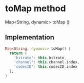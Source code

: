 


# toMap method








Map&lt;String, dynamic> toMap
()








## Implementation

```dart
Map<String, dynamic> toMap() {
  return {
    'bitrate': this.bitrate,
    'channel': this.channel.index,
    'codecID': this.codecID.index
  };
}
```







